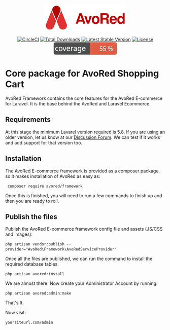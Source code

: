 <p align="center">
    <a href="https://avored.com/" target="_blank"><img src="logo.svg" height="86" alt="AvoRed"></a>
</p>

<p align="center">
    <a href="https://circleci.com/gh/avored/framework/tree/master"><img src="https://circleci.com/gh/avored/framework/tree/master.svg?style=shield" alt="CircleCI"></a>
    <a href="https://packagist.org/packages/avored/framework"><img src="https://poser.pugx.org/avored/framework/downloads" alt="Total Downloads"></a>
    <a href="https://packagist.org/packages/avored/framework"><img src="https://poser.pugx.org/avored/framework/v/stable" alt="Latest Stable Version"></a>
    <a href="https://packagist.org/packages/avored/framework"><img src="https://poser.pugx.org/avored/framework/license" alt="License"></a>
    <a href="https://packagist.org/packages/avored/framework"><img src="https://raw.githubusercontent.com/avored/framework/fresh/badge-coverage.svg" alt="Test Coverage"></a>
</p>


# Core package for AvoRed Shopping Cart
AvoRed Framework contains the core features for the AvoRed E-commerce for Laravel. It is the base behind the AvoRed and Laravel Ecommerce.

## Requirements
At this stage the minimum Lavarel version required is 5.8. If you are using an older version, let us know at our [Discussion Forum](https://avored.com/discussion). We can test if it works and add support for that version too.

## Installation
The AvoRed E-commerce framework is provided as a composer package, so it makes installation of AvoRed as easy as:

     composer require avored/framework

Once this is finished, you will need to run a few commands to finish up and then you are ready to roll.

## Publish the files
Publish the AvoRed E-commerce framework config file and assets (JS/CSS and images):

    php artisan vendor:publish --provider="AvoRed\Framework\AvoRedServiceProvider"

Once all the files are published, we can run the command to install the required database tables.

    php artisan avored:install

We are almost there. Now create your Administrator Account by running:

    php artisan avored:admin:make


That's It. 

Now visit:

    yoursiteurl.com/admin

